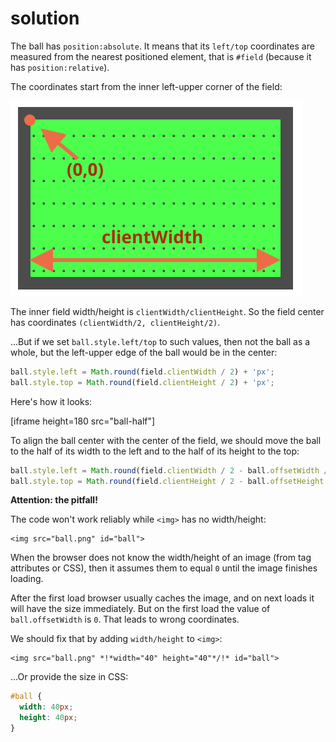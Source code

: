 # solution

The ball has `position:absolute`. It means that its `left/top` coordinates are measured from the nearest positioned element, that is `#field` \(because it has `position:relative`\).

The coordinates start from the inner left-upper corner of the field:

![](../../../../.gitbook/assets/field.svg)

The inner field width/height is `clientWidth/clientHeight`. So the field center has coordinates `(clientWidth/2, clientHeight/2)`.

...But if we set `ball.style.left/top` to such values, then not the ball as a whole, but the left-upper edge of the ball would be in the center:

```javascript
ball.style.left = Math.round(field.clientWidth / 2) + 'px';
ball.style.top = Math.round(field.clientHeight / 2) + 'px';
```

Here's how it looks:

\[iframe height=180 src="ball-half"\]

To align the ball center with the center of the field, we should move the ball to the half of its width to the left and to the half of its height to the top:

```javascript
ball.style.left = Math.round(field.clientWidth / 2 - ball.offsetWidth / 2) + 'px';
ball.style.top = Math.round(field.clientHeight / 2 - ball.offsetHeight / 2) + 'px';
```

**Attention: the pitfall!**

The code won't work reliably while `<img>` has no width/height:

```markup
<img src="ball.png" id="ball">
```

When the browser does not know the width/height of an image \(from tag attributes or CSS\), then it assumes them to equal `0` until the image finishes loading.

After the first load browser usually caches the image, and on next loads it will have the size immediately. But on the first load the value of `ball.offsetWidth` is `0`. That leads to wrong coordinates.

We should fix that by adding `width/height` to `<img>`:

```markup
<img src="ball.png" *!*width="40" height="40"*/!* id="ball">
```

...Or provide the size in CSS:

```css
#ball {
  width: 40px;
  height: 40px;
}
```

